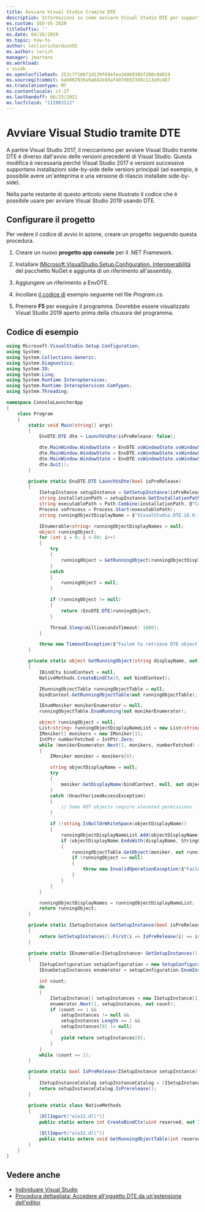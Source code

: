 ```yaml
---
title: Avviare Visual Studio tramite DTE
description: Informazioni su come avviare Visual Studio DTE per supportare installazioni side-by-side di versioni principali. Questo articolo include un esempio di codice.
ms.custom: SEO-VS-2020
titleSuffix: ''
ms.date: 04/26/2019
ms.topic: how-to
author: leslierichardson95
ms.author: lerich
manager: jmartens
ms.workload:
- vssdk
ms.openlocfilehash: 253c7f106f1d139f694fea3d469385f200c84029
ms.sourcegitcommit: bab002936a9a642e45af407d652345c113a9c467
ms.translationtype: MT
ms.contentlocale: it-IT
ms.lasthandoff: 06/25/2021
ms.locfileid: "112903112"
---
```

# <a name="launch-visual-studio-using-dte"></a>Avviare Visual Studio tramite DTE

A partire Visual Studio 2017, il meccanismo per avviare Visual Studio tramite DTE è diverso dall'avvio delle versioni precedenti di Visual Studio. Questa modifica è necessaria perché Visual Studio 2017 e versioni successive supportano installazioni side-by-side delle versioni principali (ad esempio, è possibile avere un'anteprima e una versione di rilascio installate side-by-side).

Nella parte restante di questo articolo viene illustrato il codice che è possibile usare per avviare Visual Studio 2019 usando DTE.

## <a name="set-up-the-project"></a>Configurare il progetto

Per vedere il codice di avvio in azione, creare un progetto seguendo questa procedura.

1. Creare un nuovo **progetto app console** per il .NET Framework.

2. Installare [ lMicrosoft.VisualStudio.Setup.Configuration. Interoperabilità](https://www.nuget.org/packages/Microsoft.VisualStudio.Setup.Configuration.Interop/) del pacchetto NuGet e aggiunta di un riferimento all'assembly.

3. Aggiungere un riferimento a EnvDTE.

4. Incollare [il codice di](#example-code) esempio seguente nel file *Program.cs.*

5. Premere **F5** per eseguire il programma. Dovrebbe essere visualizzato Visual Studio 2019 aperto prima della chiusura del programma.

## <a name="example-code"></a>Codice di esempio

```csharp
using Microsoft.VisualStudio.Setup.Configuration;
using System;
using System.Collections.Generic;
using System.Diagnostics;
using System.IO;
using System.Linq;
using System.Runtime.InteropServices;
using System.Runtime.InteropServices.ComTypes;
using System.Threading;

namespace ConsoleLauncherApp
{
    class Program
    {
        static void Main(string[] args)
        {
            EnvDTE.DTE dte = LaunchVsDte(isPreRelease: false);

            dte.MainWindow.WindowState = EnvDTE.vsWindowState.vsWindowStateMaximize;
            dte.MainWindow.WindowState = EnvDTE.vsWindowState.vsWindowStateMinimize;
            dte.MainWindow.WindowState = EnvDTE.vsWindowState.vsWindowStateNormal;
            dte.Quit();
        }

        private static EnvDTE.DTE LaunchVsDte(bool isPreRelease)
        {
            ISetupInstance setupInstance = GetSetupInstance(isPreRelease);
            string installationPath = setupInstance.GetInstallationPath();
            string executablePath = Path.Combine(installationPath, @"Common7\IDE\devenv.exe");
            Process vsProcess = Process.Start(executablePath);
            string runningObjectDisplayName = $"VisualStudio.DTE.16.0:{vsProcess.Id}";

            IEnumerable<string> runningObjectDisplayNames = null;
            object runningObject;
            for (int i = 0; i < 60; i++)
            {
                try
                {
                    runningObject = GetRunningObject(runningObjectDisplayName, out runningObjectDisplayNames);
                }
                catch
                {
                    runningObject = null;
                }

                if (runningObject != null)
                {
                    return (EnvDTE.DTE)runningObject;
                }

                Thread.Sleep(millisecondsTimeout: 1000);
            }

            throw new TimeoutException($"Failed to retrieve DTE object. Current running objects: {string.Join(";", runningObjectDisplayNames)}");
        }

        private static object GetRunningObject(string displayName, out IEnumerable<string> runningObjectDisplayNames)
        {
            IBindCtx bindContext = null;
            NativeMethods.CreateBindCtx(0, out bindContext);

            IRunningObjectTable runningObjectTable = null;
            bindContext.GetRunningObjectTable(out runningObjectTable);

            IEnumMoniker monikerEnumerator = null;
            runningObjectTable.EnumRunning(out monikerEnumerator);

            object runningObject = null;
            List<string> runningObjectDisplayNameList = new List<string>();
            IMoniker[] monikers = new IMoniker[1];
            IntPtr numberFetched = IntPtr.Zero;
            while (monikerEnumerator.Next(1, monikers, numberFetched) == 0)
            {
                IMoniker moniker = monikers[0];

                string objectDisplayName = null;
                try
                {
                    moniker.GetDisplayName(bindContext, null, out objectDisplayName);
                }
                catch (UnauthorizedAccessException)
                {
                    // Some ROT objects require elevated permissions.
                }

                if (!string.IsNullOrWhiteSpace(objectDisplayName))
                {
                    runningObjectDisplayNameList.Add(objectDisplayName);
                    if (objectDisplayName.EndsWith(displayName, StringComparison.Ordinal))
                    {
                        runningObjectTable.GetObject(moniker, out runningObject);
                        if (runningObject == null)
                        {
                            throw new InvalidOperationException($"Failed to get running object with display name {displayName}");
                        }
                    }
                }
            }

            runningObjectDisplayNames = runningObjectDisplayNameList;
            return runningObject;
        }

        private static ISetupInstance GetSetupInstance(bool isPreRelease)
        {
            return GetSetupInstances().First(i => IsPreRelease(i) == isPreRelease);
        }

        private static IEnumerable<ISetupInstance> GetSetupInstances()
        {
            ISetupConfiguration setupConfiguration = new SetupConfiguration();
            IEnumSetupInstances enumerator = setupConfiguration.EnumInstances();

            int count;
            do
            {
                ISetupInstance[] setupInstances = new ISetupInstance[1];
                enumerator.Next(1, setupInstances, out count);
                if (count == 1 &&
                    setupInstances != null &&
                    setupInstances.Length == 1 &&
                    setupInstances[0] != null)
                {
                    yield return setupInstances[0];
                }
            }
            while (count == 1);
        }

        private static bool IsPreRelease(ISetupInstance setupInstance)
        {
            ISetupInstanceCatalog setupInstanceCatalog = (ISetupInstanceCatalog)setupInstance;
            return setupInstanceCatalog.IsPrerelease();
        }

        private static class NativeMethods
        {
            [DllImport("ole32.dll")]
            public static extern int CreateBindCtx(uint reserved, out IBindCtx ppbc);

            [DllImport("ole32.dll")]
            public static extern void GetRunningObjectTable(int reserved, out IRunningObjectTable prot);
        }
    }
}
```

## <a name="see-also"></a>Vedere anche

- [Individuare Visual Studio](locating-visual-studio.md)
- [Procedura dettagliata: Accedere all'oggetto DTE da un'estensione dell'editor](walkthrough-accessing-the-dte-object-from-an-editor-extension.md)
